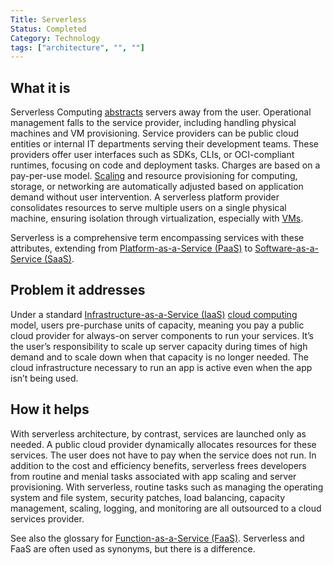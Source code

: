 ```yaml
---
Title: Serverless
Status: Completed
Category: Technology
tags: ["architecture", "", ""]
---
```


## What it is

Serverless Computing [abstracts](/abstraction/) servers away from the user.
Operational management falls to the service provider, including handling physical machines and VM provisioning.
Service providers can be public cloud entities or internal IT departments serving their development teams.
These providers offer user interfaces such as SDKs, CLIs, or OCI-compliant runtimes, focusing on code and deployment tasks.
Charges are based on a pay-per-use model.
[Scaling](/scalability/) and resource provisioning for computing, storage, or networking are automatically adjusted based on application demand without user intervention.
A serverless platform provider consolidates resources to serve multiple users on a single physical machine, ensuring isolation through virtualization, especially with [VMs](/virtual-machine/).

Serverless is a comprehensive term encompassing services with these attributes, extending from [Platform-as-a-Service (PaaS)](/platform-as-a-service/) to [Software-as-a-Service (SaaS)](/software-as-a-service/).

## Problem it addresses

Under a standard [Infrastructure-as-a-Service (IaaS)](/infrastructure-as-a-service/) [cloud computing](/cloud-computing/) model,
users pre-purchase units of capacity, meaning you pay a public cloud provider for always-on server components to run your services.
It’s the user’s responsibility to scale up server capacity during times of high demand and
to scale down when that capacity is no longer needed.
The cloud infrastructure necessary to run an app is active even when the app isn’t being used.

## How it helps

With serverless architecture, by contrast, services are launched only as needed.
A public cloud provider dynamically allocates resources for these services.
The user does not have to pay when the service does not run.
In addition to the cost and efficiency benefits,
serverless frees developers from routine and menial tasks associated with app scaling and server provisioning.
With serverless, routine tasks such as managing the operating system and file system, security patches,
load balancing, capacity management, scaling, logging, and monitoring are all outsourced to a cloud services provider.

See also the glossary for [Function-as-a-Service (FaaS)](/function-as-a-service/).
Serverless and FaaS are often used as synonyms, but there is a difference.
